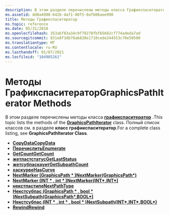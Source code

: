 ```yaml
---
description: В этом разделе перечислены методы класса Графикспаситератор. Полный список классов см. в разделе класс Графикспаситератор.
ms.assetid: dd0a4908-642b-4af1-80f5-0af606aee990
title: Методы Графикспаситератор
ms.topic: reference
ms.date: 05/31/2018
ms.openlocfilehash: 353abf03a34c9f79278fbf65682cf774adeda7ad
ms.sourcegitcommit: 831e8f3db78ab820e1710cede244553c70e50500
ms.translationtype: MT
ms.contentlocale: ru-RU
ms.lasthandoff: 01/07/2021
ms.locfileid: "104985261"
---
```

# <a name="graphicspathiterator-methods"></a><span data-ttu-id="89597-104">Методы Графикспаситератор</span><span class="sxs-lookup"><span data-stu-id="89597-104">GraphicsPathIterator Methods</span></span>

<span data-ttu-id="89597-105">В этом разделе перечислены методы класса [**графикспаситератор**](/windows/desktop/api/gdipluspath/nl-gdipluspath-graphicspathiterator) .</span><span class="sxs-lookup"><span data-stu-id="89597-105">This topic lists the methods of the [**GraphicsPathIterator**](/windows/desktop/api/gdipluspath/nl-gdipluspath-graphicspathiterator) class.</span></span> <span data-ttu-id="89597-106">Полный список классов см. в разделе **класс графикспаситератор**.</span><span class="sxs-lookup"><span data-stu-id="89597-106">For a complete class listing, see **GraphicsPathIterator Class**.</span></span>

-   [<span data-ttu-id="89597-107">**CopyData**</span><span class="sxs-lookup"><span data-stu-id="89597-107">**CopyData**</span></span>](/windows/desktop/api/Gdipluspath/nf-gdipluspath-graphicspathiterator-copydata)
-   [<span data-ttu-id="89597-108">**Перечислить**</span><span class="sxs-lookup"><span data-stu-id="89597-108">**Enumerate**</span></span>](/windows/desktop/api/Gdipluspath/nf-gdipluspath-graphicspathiterator-enumerate)
-   [<span data-ttu-id="89597-109">**GetCount**</span><span class="sxs-lookup"><span data-stu-id="89597-109">**GetCount**</span></span>](/windows/desktop/api/Gdipluspath/nf-gdipluspath-graphicspathiterator-getcount)
-   [<span data-ttu-id="89597-110">**жетластстатус**</span><span class="sxs-lookup"><span data-stu-id="89597-110">**GetLastStatus**</span></span>](/windows/desktop/api/Gdipluspath/nf-gdipluspath-graphicspathiterator-getlaststatus)
-   [<span data-ttu-id="89597-111">**жетсубпаскаунт**</span><span class="sxs-lookup"><span data-stu-id="89597-111">**GetSubpathCount**</span></span>](/windows/desktop/api/Gdipluspath/nf-gdipluspath-graphicspathiterator-getsubpathcount)
-   [<span data-ttu-id="89597-112">**хаскурве**</span><span class="sxs-lookup"><span data-stu-id="89597-112">**HasCurve**</span></span>](/windows/desktop/api/Gdipluspath/nf-gdipluspath-graphicspathiterator-hascurve)
-   <span data-ttu-id="89597-113">[**NextMarker (GraphicsPath \* )**](/windows/win32/api/gdipluspath/nf-gdipluspath-graphicspathiterator-nextmarker(outconstgraphicspath))</span><span class="sxs-lookup"><span data-stu-id="89597-113">[**NextMarker(GraphicsPath\*)**](/windows/win32/api/gdipluspath/nf-gdipluspath-graphicspathiterator-nextmarker(outconstgraphicspath))</span></span>
-   <span data-ttu-id="89597-114">[**NextMarker (INT \* , int \* )**](/previous-versions//ms535465(v=vs.85))</span><span class="sxs-lookup"><span data-stu-id="89597-114">[**NextMarker(INT\*,INT\*)**](/previous-versions//ms535465(v=vs.85))</span></span>
-   [<span data-ttu-id="89597-115">**некстпастипе**</span><span class="sxs-lookup"><span data-stu-id="89597-115">**NextPathType**</span></span>](/windows/desktop/api/Gdipluspath/nf-gdipluspath-graphicspathiterator-nextpathtype)
-   <span data-ttu-id="89597-116">[**Некстсубпас (GraphicsPath \* , bool \* )**](/windows/win32/api/gdipluspath/nf-gdipluspath-graphicspathiterator-nextsubpath(outconstgraphicspath_outbool))</span><span class="sxs-lookup"><span data-stu-id="89597-116">[**NextSubpath(GraphicsPath\*,BOOL\*)**](/windows/win32/api/gdipluspath/nf-gdipluspath-graphicspathiterator-nextsubpath(outconstgraphicspath_outbool))</span></span>
-   <span data-ttu-id="89597-117">[**Некстсубпас (INT \* , int \* , bool \* )**](/previous-versions//ms535463(v=vs.85))</span><span class="sxs-lookup"><span data-stu-id="89597-117">[**NextSubpath(INT\*,INT\*,BOOL\*)**](/previous-versions//ms535463(v=vs.85))</span></span>
-   [<span data-ttu-id="89597-118">**Rewind**</span><span class="sxs-lookup"><span data-stu-id="89597-118">**Rewind**</span></span>](/windows/desktop/api/Gdipluspath/nf-gdipluspath-graphicspathiterator-rewind)

 

 
